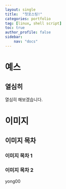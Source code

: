 ```yaml
---
layout: single
title:  "첫포스팅!"
categories: portfolio
tag: [linux, shell script]
toc: true
author_profile: false
sidebar:
    nav: "docs"
---
```


# 예스
## 열심히 
열심히 해보겠습니다.



# 이미지
## 이미지 목차
### 이미지 목차 1
### 이미지 목차 2
yong00

